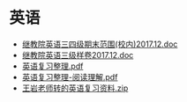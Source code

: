 # 英语
- [继教院英语三四级期末范围(校内)2017.12.doc](继教院英语三四级期末范围(校内)2017.12.doc)
- [继教院英语三级样卷2017.12.doc](继教院英语三级样卷2017.12.doc)
- [英语复习整理.pdf](英语复习整理.pdf)
- [英语复习整理-阅读理解.pdf](英语复习整理-阅读理解.pdf)
- [王岩老师转的英语复习资料.zip](englist.zip)